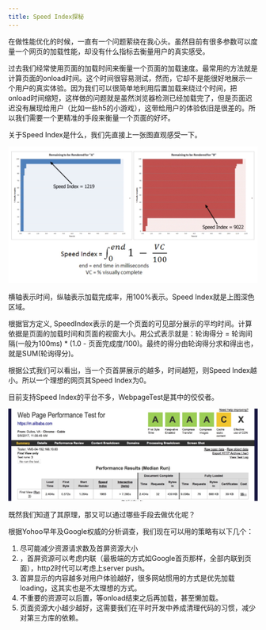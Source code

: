 ```yaml
---
title: Speed Index探秘
---
```


在做性能优化的时候，一直有一个问题萦绕在我心头。虽然目前有很多参数可以度量一个网页的加载性能，却没有什么指标去衡量用户的真实感受。

过去我们经常使用页面的加载时间来衡量一个页面的加载速度。最常用的方法就是计算页面的onload时间。这个时间很容易测试，然而，它却不是能很好地展示一个用户的真实体验。因为我们可以很简单地利用后置加载来绕过个时间，把onload时间缩短，这样做的问题就是虽然浏览器检测已经加载完了，但是页面迟迟没有展现给用户（比如一些h5的小游戏），这带给用户的体验依旧是很差的。所以我们需要一个更精准的手段来衡量一个页面的好坏。

关于Speed Index是什么，我们先直接上一张图直观感受一下。

![](media/14944237759510.jpg)

横轴表示时间，纵轴表示加载完成率，用100%表示。Speed Index就是上图深色区域。

根据官方定义, SpeedIndex表示的是一个页面的可见部分展示的平均时间。计算依据是页面的加载时间和页面的视窗大小。用公式表示就是：轮询得分 = 轮询间隔(一般为100ms) * (1.0 - 页面完成度/100)。最终的得分由轮询得分求和得出也，就是SUM(轮询得分)。

根据公式我们可以看出，当一个页首屏展示的越多，时间越短，则Speed Index越小。所以一个理想的网页其Speed Index为0。

目前支持Speed Index的平台不多，WebpageTest是其中的佼佼者。

![](media/14944263671327.jpg)

既然我们知道了其原理，那又可以通过哪些手段去做优化呢？

根据Yohoo早年及Google权威的分析调查，我们现在可以用的策略有以下几个：

1. 尽可能减少资源请求数及首屏资源大小
2. ，首屏资源可以考虑内联（最极端的方式如Google首页那样，全部内联到页面），http2时代可以考虑上server push。
3. 首屏显示的内容越多对用户体验越好，很多网站惯用的方式是优先加载loading，这其实也是不太理想的方式。
4. 不重要的资源可以后置，等onload结束之后再加载，甚至懒加载。
5. 页面资源大小越少越好，这需要我们在平时开发中养成清理代码的习惯，减少对第三方库的依赖。

